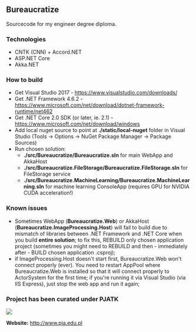 ## Bureaucratize

Sourcecode for my engineer degree diploma. 

### Technologies
- CNTK (CNN) + Accord.NET
- ASP.NET Core 
- Akka.NET

### How to build
- Get Visual Studio 2017 - https://www.visualstudio.com/downloads/
- Get .NET Framework 4.6.2 - https://www.microsoft.com/net/download/dotnet-framework-runtime/net462
- Get .NET Core 2.0 SDK (or later, ie. 2.1) - https://www.microsoft.com/net/download/windows
- Add local nuget source to point at **./static/local-nuget** folder in Visual Studio (Tools -> Options -> NuGet Package Manager -> Package Sources)
- Run chosen solution:
  * **./src/Bureaucratize/Bureaucratize.sln** for main WebApp and AkkaHost
  * **./src/Bureaucratize.FileStorage/Bureaucratize.FileStorage.sln** for FileStorage service
  * **./src/Bureaucratize.MachineLearning/Bureaucratize.MachineLearning.sln** for machine learning ConsoleApp (requires GPU for NVIDIA CUDA acceleration!)
  
### Known issues
- Sometimes WebApp (**Bureaucratize.Web**) or AkkaHost (**Bureaucratize.ImageProcessing.Host**) will fail to build due to mismatch of libraries between .NET Framework and .NET Core when you build **entire solution**; to fix this, REBUILD only chosen application project (sometimes you might need to REBUILD and then - immediately after - BUILD chosen application .csproj);
- if ImageProcessing.Host doesn't start first, Bureaucratize.Web won't connect properly (ever). You need to restart AppPool where Bureaucratize.Web is installed so that it will connect properly to ActorSystem for the first time; if you're running it via Visual Studio (via IIS Express), just stop the web app and run it again;

### Project has been curated under PJATK

![](http://www.pja.edu.pl/templates/pjwstk/images/logo-lg-md.png)

**Website:** http://www.pja.edu.pl
